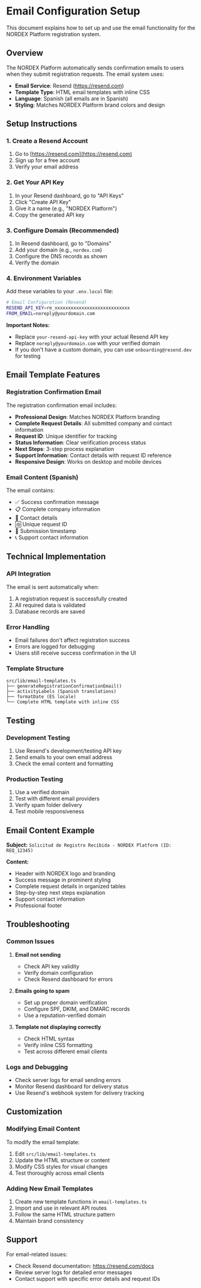 # Email Configuration Setup

This document explains how to set up and use the email functionality for the NORDEX Platform registration system.

## Overview

The NORDEX Platform automatically sends confirmation emails to users when they submit registration requests. The email system uses:

- **Email Service**: Resend (https://resend.com)
- **Template Type**: HTML email templates with inline CSS
- **Language**: Spanish (all emails are in Spanish)
- **Styling**: Matches NORDEX Platform brand colors and design

## Setup Instructions

### 1. Create a Resend Account

1. Go to [https://resend.com](https://resend.com)
2. Sign up for a free account
3. Verify your email address

### 2. Get Your API Key

1. In your Resend dashboard, go to "API Keys"
2. Click "Create API Key"
3. Give it a name (e.g., "NORDEX Platform")
4. Copy the generated API key

### 3. Configure Domain (Recommended)

1. In Resend dashboard, go to "Domains"
2. Add your domain (e.g., `nordex.com`)
3. Configure the DNS records as shown
4. Verify the domain

### 4. Environment Variables

Add these variables to your `.env.local` file:

```bash
# Email Configuration (Resend)
RESEND_API_KEY=re_xxxxxxxxxxxxxxxxxxxxxxxxxxxx
FROM_EMAIL=noreply@yourdomain.com
```

**Important Notes:**

- Replace `your-resend-api-key` with your actual Resend API key
- Replace `noreply@yourdomain.com` with your verified domain
- If you don't have a custom domain, you can use `onboarding@resend.dev` for testing

## Email Template Features

### Registration Confirmation Email

The registration confirmation email includes:

- **Professional Design**: Matches NORDEX Platform branding
- **Complete Request Details**: All submitted company and contact information
- **Request ID**: Unique identifier for tracking
- **Status Information**: Clear verification process status
- **Next Steps**: 3-step process explanation
- **Support Information**: Contact details with request ID reference
- **Responsive Design**: Works on desktop and mobile devices

### Email Content (Spanish)

The email contains:

- ✅ Success confirmation message
- 📋 Complete company information
- 👤 Contact details
- 🆔 Unique request ID
- 📅 Submission timestamp
- 📞 Support contact information

## Technical Implementation

### API Integration

The email is sent automatically when:

1. A registration request is successfully created
2. All required data is validated
3. Database records are saved

### Error Handling

- Email failures don't affect registration success
- Errors are logged for debugging
- Users still receive success confirmation in the UI

### Template Structure

```
src/lib/email-templates.ts
├── generateRegistrationConfirmationEmail()
├── activityLabels (Spanish translations)
├── formatDate (ES locale)
└── Complete HTML template with inline CSS
```

## Testing

### Development Testing

1. Use Resend's development/testing API key
2. Send emails to your own email address
3. Check the email content and formatting

### Production Testing

1. Use a verified domain
2. Test with different email providers
3. Verify spam folder delivery
4. Test mobile responsiveness

## Email Content Example

**Subject:** `Solicitud de Registro Recibida - NORDEX Platform (ID: REQ_12345)`

**Content:**

- Header with NORDEX logo and branding
- Success message in prominent styling
- Complete request details in organized tables
- Step-by-step next steps explanation
- Support contact information
- Professional footer

## Troubleshooting

### Common Issues

1. **Email not sending**

   - Check API key validity
   - Verify domain configuration
   - Check Resend dashboard for errors

2. **Emails going to spam**

   - Set up proper domain verification
   - Configure SPF, DKIM, and DMARC records
   - Use a reputation-verified domain

3. **Template not displaying correctly**
   - Check HTML syntax
   - Verify inline CSS formatting
   - Test across different email clients

### Logs and Debugging

- Check server logs for email sending errors
- Monitor Resend dashboard for delivery status
- Use Resend's webhook system for delivery tracking

## Customization

### Modifying Email Content

To modify the email template:

1. Edit `src/lib/email-templates.ts`
2. Update the HTML structure or content
3. Modify CSS styles for visual changes
4. Test thoroughly across email clients

### Adding New Email Templates

1. Create new template functions in `email-templates.ts`
2. Import and use in relevant API routes
3. Follow the same HTML structure pattern
4. Maintain brand consistency

## Support

For email-related issues:

- Check Resend documentation: https://resend.com/docs
- Review server logs for detailed error messages
- Contact support with specific error details and request IDs
